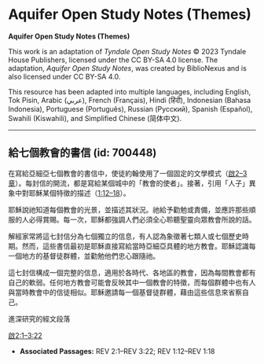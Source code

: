 # Aquifer Open Study Notes (Themes)

**Aquifer Open Study Notes (Themes)**

This work is an adaptation of *Tyndale Open Study Notes* © 2023 Tyndale House Publishers, licensed under the CC BY\-SA 4\.0 license. The adaptation, *Aquifer Open Study Notes*, was created by BiblioNexus and is also licensed under CC BY\-SA 4\.0\.

This resource has been adapted into multiple languages, including English, Tok Pisin, Arabic (عربي), French (Français), Hindi (हिंदी), Indonesian (Bahasa Indonesia), Portuguese (Português), Russian (Русский), Spanish (Español), Swahili (Kiswahili), and Simplified Chinese (简体中文).



--------------------------------

## 給七個教會的書信 (id: 700448)

在寫給亞細亞七個教會的書信中，使徒約翰使用了一個固定的文學模式（[啟2–3章](https://ref.ly/Rev2:1-Rev3:22)）。每封信的開流，都是寫給某個城中的「教會的使者」。接著，引用「人子」異象中對耶穌某個特徵的描述（[1:12–18](https://ref.ly/Rev1:12-Rev1:18)）。

耶穌說祂知道每個教會的光景，並描述其狀況。祂給予勸勉或責備，並應許那些順服的人必得賞賜。每一次，耶穌都強調人們必須全心聆聽聖靈向眾教會所說的話。

解經家常將這七封信分為七個獨立的信息，有人認為象徵著七類人或七個歷史時期。然而，這些書信最初是耶穌直接寫給當時亞細亞具體的地方教會。耶穌認識每一個地方的基督徒群體，並勸勉他們忠心跟隨祂。

這七封信構成一個完整的信息，適用於各時代、各地區的教會，因為每間教會都有自己的軟弱。任何地方教會可能會反映其中一個教會的特徵，而每個群體中也有人與當時教會中的信徒相似。耶穌邀請每一個基督徒群體，藉由這些信息來省察自己。

進深研究的經文段落

[啟2:1–3:22](https://ref.ly/Rev2:1-Rev3:22)

* **Associated Passages:** REV 2:1–REV 3:22; REV 1:12–REV 1:18

